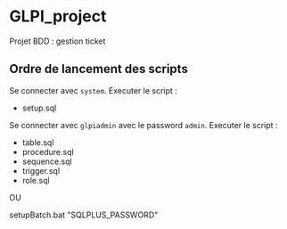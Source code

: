 # GLPI_project
Projet BDD : gestion ticket

## Ordre de lancement des scripts

Se connecter avec `system`. Executer le script :

- setup.sql

Se connecter avec `glpiadmin` avec le password `admin`. Executer le script :

- table.sql
- procedure.sql
- sequence.sql
- trigger.sql
- role.sql

OU

setupBatch.bat "SQLPLUS_PASSWORD"
